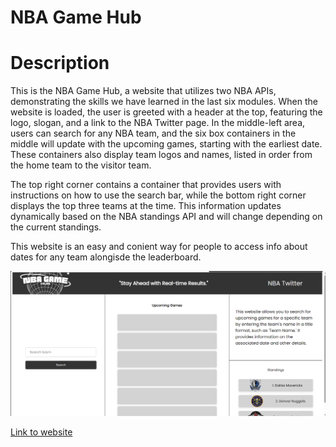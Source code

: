 # NBA Game Hub

# Description

This is the NBA Game Hub, a website that utilizes two NBA APIs, demonstrating the skills we have learned in the last six modules. When the website is loaded, the user is greeted with a header at the top, featuring the logo, slogan, and a link to the NBA Twitter page. In the middle-left area, users can search for any NBA team, and the six box containers in the middle will update with the upcoming games, starting with the earliest date. These containers also display team logos and names, listed in order from the home team to the visitor team.

The top right corner contains a container that provides users with instructions on how to use the search bar, while the bottom right corner displays the top three teams at the time. This information updates dynamically based on the NBA standings API and will change depending on the current standings.

This website is an easy and conient way for people to access info about dates for any team alongisde the leaderboard.

![Screenshot of webiste](/assets/nbawebsite.png)

[Link to website](https://vincula1.github.io/nbaproject/)